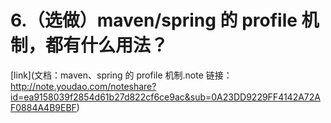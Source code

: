 # 6.（选做）maven/spring 的 profile 机制，都有什么用法？

[link](文档：maven、spring 的 profile 机制.note
链接：http://note.youdao.com/noteshare?id=ea9158039f2854d61b27d822cf6ce9ac&sub=0A23DD9229FF4142A72AF0884A4B9EBF)